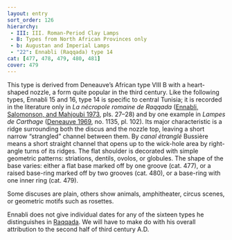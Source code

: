 ```yaml
---
layout: entry
sort_order: 126
hierarchy:
 - III: III. Roman-Period Clay Lamps
 - B: Types from North African Provinces only
 - b: Augustan and Imperial Lamps
 - "22": Ennabli (Raqqada) type 14
cat: [477, 478, 479, 480, 481]
cover: 479
---
```


This type is derived from Deneauve’s African type VIII B with a heart-shaped nozzle, a form quite popular in the third century. Like the following types, Ennabli 15 and 16, type 14 is specific to central Tunisia; it is recorded in the literature only in *La nécropole romaine de Raqqada* (<a href='../../bibliography/#ennabli-salomonson-mahjoubi-1973'>Ennabli, Salomonson, and Mahjoubi 1973</a>, pls. 27–28) and by one example in *Lampes de Carthage* (<a href='../../bibliography/#deneauve-1969'>Deneauve 1969</a>, no. 1135, pl. 102). Its major characteristic is a ridge surrounding both the discus and the nozzle top, leaving a short narrow “strangled” channel between them. By *canal étranglé* Bussière means a short straight channel that opens up to the wick-hole area by right-angle turns of its ridges. The flat shoulder is decorated with simple geometric patterns: striations, dentils, ovolos, or globules. The shape of the base varies: either a flat base marked off by one groove (cat. 477), or a raised base-ring marked off by two grooves (cat. 480), or a base-ring with one inner ring (cat. 479).

Some discuses are plain, others show animals, amphitheater, circus scenes, or geometric motifs such as rosettes.

Ennabli does not give individual dates for any of the sixteen types he distinguishes in <a href='../../map/#loc_8697603'>Raqqada</a>. We will have to make do with his overall attribution to the second half of third century A.D.
